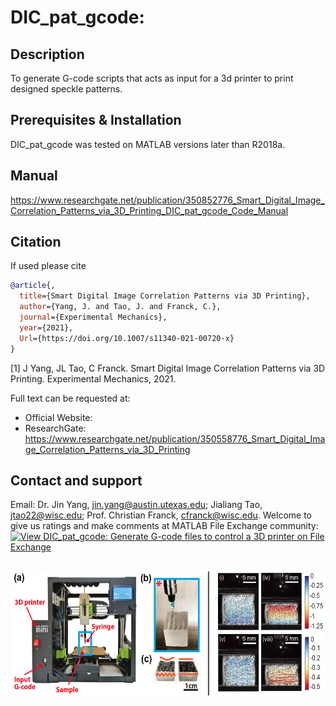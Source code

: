 # DIC_pat_gcode:  
## Description
To generate G-code scripts that acts as input for a 3d printer to print designed speckle patterns.

 
## Prerequisites & Installation
DIC_pat_gcode was tested on MATLAB versions later than R2018a. 

## Manual
https://www.researchgate.net/publication/350852776_Smart_Digital_Image_Correlation_Patterns_via_3D_Printing_DIC_pat_gcode_Code_Manual
 
## Citation
If used please cite
```bibtex
@article{,
  title={Smart Digital Image Correlation Patterns via 3D Printing},
  author={Yang, J. and Tao, J. and Franck, C.},
  journal={Experimental Mechanics},
  year={2021},
  Url={https://doi.org/10.1007/s11340-021-00720-x}
}
```
 
[1] J Yang, JL Tao, C Franck. Smart Digital Image Correlation Patterns via 3D Printing. Experimental Mechanics, 2021. 

Full text can be requested at: 
* Official Website: 
* ResearchGate: https://www.researchgate.net/publication/350558776_Smart_Digital_Image_Correlation_Patterns_via_3D_Printing

## Contact and support
Email: Dr. Jin Yang, jin.yang@austin.utexas.edu; Jialiang Tao, jtao22@wisc.edu; Prof. Christian Franck, cfranck@wisc.edu.
Welcome to give us ratings and make comments at MATLAB File Exchange community:
[![View DIC_pat_gcode: Generate G-code files to control a 3D printer on File Exchange](https://www.mathworks.com/matlabcentral/images/matlab-file-exchange.svg)](https://www.mathworks.com/matlabcentral/fileexchange/90431-dic_pat_gcode-generate-g-code-files-to-control-a-3d-printer)



##

 
<p align="center">
  <img width="578" height="200" src="https://github.com/FranckLab/DIC_pat_gcode/blob/master/DIC_pat_gcode_logo.png">
</p>
